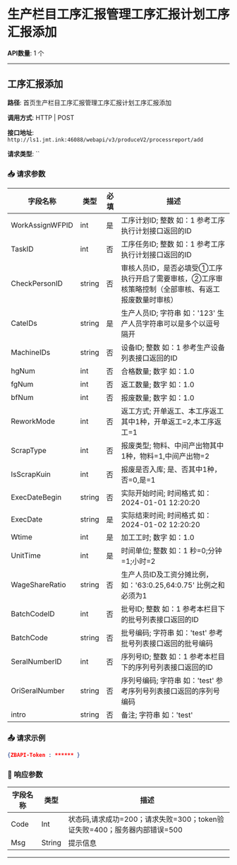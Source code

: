 # 生产栏目工序汇报管理工序汇报计划工序汇报添加

**API数量**: 1 个

---

## 工序汇报添加

**路径**: 首页生产栏目工序汇报管理工序汇报计划工序汇报添加

**调用方式**: HTTP | POST

**接口地址**: `http://ls1.jmt.ink:46088/webapi/v3/produceV2/processreport/add`

**请求类型**: ``

### 📥 请求参数

| 字段名称 | 类型 | 必填 | 描述 |
|----------|------|------|------|
| WorkAssignWFPID | int | 是 | 工序计划ID; 整数 如：1 参考工序执行计划接口返回的ID |
| TaskID | int | 否 | 工序任务ID; 整数 如：1 参考工序执行计划接口返回的ID |
| CheckPersonID | string | 否 | 审核人员ID，是否必填受①工序执行开启了需要审核，②工序审核策略控制（全部审核、有返工报废数量时审核） |
| CateIDs | string | 是 | 生产人员ID; 字符串 如：'123' 生产人员字符串可以是多个以逗号隔开 |
| MachineIDs | string | 否 | 设备ID; 整数 如：1 参考生产设备列表接口返回的ID |
| hgNum | int | 否 | 合格数量; 数字 如：1.0 |
| fgNum | int | 否 | 返工数量; 数字 如：1.0 |
| bfNum | int | 否 | 报废数量; 数字 如：1.0 |
| ReworkMode | int | 否 | 返工方式; 开单返工、本工序返工其中1种，开单返工=2,本工序返工=1 |
| ScrapType | int | 否 | 报废类型; 物料、中间产出物其中1种，物料=1,中间产出物=2 |
| IsScrapKuin | int | 否 | 报废是否入库; 是、否其中1种，否=0,是=1 |
| ExecDateBegin | string | 否 | 实际开始时间; 时间格式 如：2024-01-01 12:20:20 |
| ExecDate | string | 是 | 实际结束时间; 时间格式 如：2024-01-02 12:20:20 |
| Wtime | int | 是 | 加工工时; 数字 如：1.0 |
| UnitTime | int | 是 | 时间单位; 整数 如：1 秒=0;分钟=1;小时=2 |
| WageShareRatio | string | 否 | 生产人员ID及工资分摊比例，如：'63:0.25,64:0.75' 比例之和必须为1 |
| BatchCodeID | int | 否 | 批号ID; 整数 如：1 参考本栏目下的批号列表接口返回的ID |
| BatchCode | string | 否 | 批号编码; 字符串 如：'test' 参考批号列表接口返回的批号编码 |
| SeralNumberID | int | 否 | 序列号ID; 整数 如：1 参考本栏目下的序列号列表接口返回的ID |
| OriSeralNumber | string | 否 | 序列号编码; 字符串 如：'test' 参考序列号列表接口返回的序列号编码 |
| intro | string | 否 | 备注; 字符串 如：'test' |

### 📤 请求示例

```json
{ZBAPI-Token : ****** }
```

### 📨 响应参数

| 字段名称 | 类型 | 描述 |
|----------|------|------|
| Code | Int | 状态码,请求成功=200；请求失败=300；token验证失败=400；服务器内部错误=500 |
| Msg | String | 提示信息 |

---

